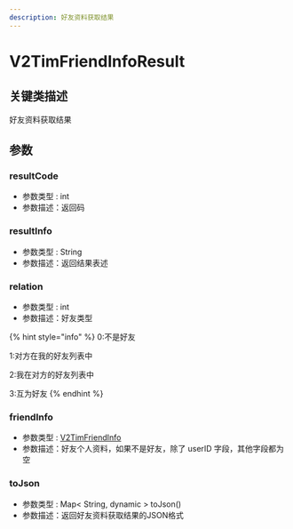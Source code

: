 ```yaml
---
description: 好友资料获取结果
---
```


# V2TimFriendInfoResult

## 关键类描述

好友资料获取结果

## 参数

### resultCode

* 参数类型 : int
* 参数描述：返回码

### resultInfo

* 参数类型 : String
* 参数描述：返回结果表述

### relation

* 参数类型 : int
* 参数描述：好友类型

{% hint style="info" %}
0:不是好友

1:对方在我的好友列表中

2:我在对方的好友列表中

3:互为好友
{% endhint %}

### friendInfo

* 参数类型 : [V2TimFriendInfo](v2timfriendinfo.md)
* 参数描述：好友个人资料，如果不是好友，除了 userID 字段，其他字段都为空

### toJson

* 参数类型 : Map< String, dynamic > toJson()
* 参数描述：返回好友资料获取结果的JSON格式
